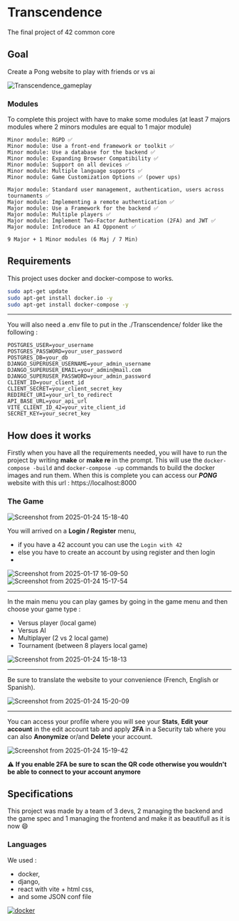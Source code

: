 # Transcendence
The final project of 42 common core

## Goal
Create a Pong website to play with friends or vs ai

![Transcendence_gameplay](https://github.com/user-attachments/assets/892a11a8-116d-440a-91c9-6a7b09b2d7c3)


### Modules

To complete this project with have to make some modules (at least 7 majors modules where 2 minors modules are equal to 1 major module)

```
Minor module: RGPD ✅ 
Minor module: Use a front-end framework or toolkit ✅ 
Minor module: Use a database for the backend ✅ 
Minor module: Expanding Browser Compatibility ✅
Minor module: Support on all devices ✅
Minor module: Multiple language supports ✅ 
Minor module: Game Customization Options ✅ (power ups)

Major module: Standard user management, authentication, users across tournaments ✅
Major module: Implementing a remote authentication ✅ 
Major module: Use a Framework for the backend ✅ 
Major module: Multiple players ✅ 
Major module: Implement Two-Factor Authentication (2FA) and JWT ✅ 
Major module: Introduce an AI Opponent ✅

9 Major + 1 Minor modules (6 Maj / 7 Min)
```

## Requirements
This project uses docker and docker-compose to works.

```bash
sudo apt-get update
sudo apt-get install docker.io -y
sudo apt-get install docker-compose -y
```

___

You will also need a .env file to put in the ./Transcendence/ folder like the following :
```env
POSTGRES_USER=your_username
POSTGRES_PASSWORD=your_user_password
POSTGRES_DB=your_db
DJANGO_SUPERUSER_USERNAME=your_admin_username
DJANGO_SUPERUSER_EMAIL=your_admin@mail.com
DJANGO_SUPERUSER_PASSWORD=your_admin_password
CLIENT_ID=your_client_id
CLIENT_SECRET=your_client_secret_key
REDIRECT_URI=your_url_to_redirect
API_BASE_URL=your_api_url
VITE_CLIENT_ID_42=your_vite_client_id
SECRET_KEY=your_secret_key
```
## How does it works

Firstly when you have all the requirements needed, you will have to run the project by writing **make** or **make re** in the prompt.
This will use the ```docker-compose -build``` and ```docker-compose -up``` commands to build the docker images and run them.
When this is complete you can access our ***PONG*** website with this url : https://localhost:8000

### The Game

![Screenshot from 2025-01-24 15-18-40](https://github.com/user-attachments/assets/c1c74702-6ea5-4949-86d4-b0c6cddbd0e9)

You will arrived on a **Login / Register** menu,
- if you have a 42 account you can use the ```Login with 42```
- else you have to create an account by using register and then login
- 
![Screenshot from 2025-01-17 16-09-50](https://github.com/user-attachments/assets/a2f3bad9-3b11-45c5-936d-bfef3ce03110)
![Screenshot from 2025-01-24 15-17-54](https://github.com/user-attachments/assets/c331e6c6-9ca3-4bf7-ad3f-94df1d0610d4)

___

In the main menu you can play games by going in the game menu and then choose your game type :
- Versus player (local game)
- Versus AI
- Multiplayer (2 vs 2 local game)
- Tournament (between 8 players local game)

![Screenshot from 2025-01-24 15-18-13](https://github.com/user-attachments/assets/d8aab8a9-559d-490c-96bb-a6d11e790ea8)

___

Be sure to translate the website to your convenience (French, English or Spanish).

![Screenshot from 2025-01-24 15-20-09](https://github.com/user-attachments/assets/7f0776a9-6559-4754-a933-fa0d9b477bce)

___

You can access your profile where you will see your **Stats**, **Edit your account** in the edit account tab and apply **2FA** in a Security tab
where you can also **Anonymize** or/and **Delete** your account.

![Screenshot from 2025-01-24 15-19-42](https://github.com/user-attachments/assets/13ebff4f-274c-483e-85e3-70f7e63a8826)


⚠️ **If you enable 2FA be sure to scan the QR code otherwise you wouldn't be able to connect to your account anymore**

## Specifications

This project was made by a team of 3 devs, 2 managing the backend and the game spec and 1 managing the frontend and make it as beautifull as it is now 😄

### Languages

We used :
- docker,
- django,
- react with vite + html css,
- and some JSON conf file

[![docker](https://skillicons.dev/icons?i=docker,django,html,css,js,react,vite)](https://skillicons.dev)
